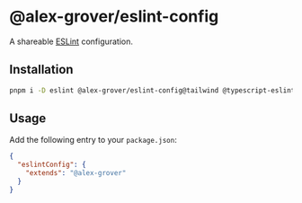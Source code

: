# @alex-grover/eslint-config

A shareable [ESLint](https://eslint.org) configuration.

## Installation

```sh
pnpm i -D eslint @alex-grover/eslint-config@tailwind @typescript-eslint/eslint-plugin @typescript-eslint/parser eslint-config-prettier eslint-plugin-import eslint-import-resolver-typescript
```

## Usage

Add the following entry to your `package.json`:

```json
{
  "eslintConfig": {
    "extends": "@alex-grover"
  }
}
```
